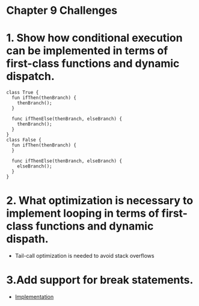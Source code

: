 Chapter 9 Challenges
====================

# 1. Show how conditional execution can be implemented in terms of first-class functions and dynamic dispatch.

```
class True {
  fun ifThen(thenBranch) {
    thenBranch();
  }

  func ifThenElse(thenBranch, elseBranch) {
    thenBranch();
  }
}
class False {
  fun ifThen(thenBranch) {
  }

  func ifThenElse(thenBranch, elseBranch) {
    elseBranch();
  }
}
```

# 2. What optimization is necessary to implement looping in terms of first-class functions and dynamic dispath.

* Tail-call optimization is needed to avoid stack overflows

# 3.Add support for break statements. 

* [Implementation](./break-statements)
